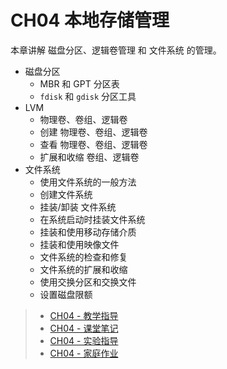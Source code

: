 # CH04 本地存储管理

本章讲解 磁盘分区、逻辑卷管理 和 文件系统 的管理。

* 磁盘分区
  * MBR 和 GPT 分区表
  * `fdisk` 和 `gdisk` 分区工具
* LVM
  * 物理卷、卷组、逻辑卷
  * 创建 物理卷、卷组、逻辑卷
  * 查看 物理卷、卷组、逻辑卷
  * 扩展和收缩 卷组、逻辑卷 
* 文件系统
  * 使用文件系统的一般方法
  * 创建文件系统
  * 挂装/卸装 文件系统
  * 在系统启动时挂装文件系统
  * 挂装和使用移动存储介质
  * 挂装和使用映像文件
  * 文件系统的检查和修复
  * 文件系统的扩展和收缩
  * 使用交换分区和交换文件
  * 设置磁盘限额

>* [CH04 - 教学指导](guidelines.md)
>* [CH04 - 课堂笔记](lecture_notes_04-01.md)
>* [CH04 - 实验指导](experiment_04-01.md)
>* [CH04 - 家庭作业](assignments.md)
